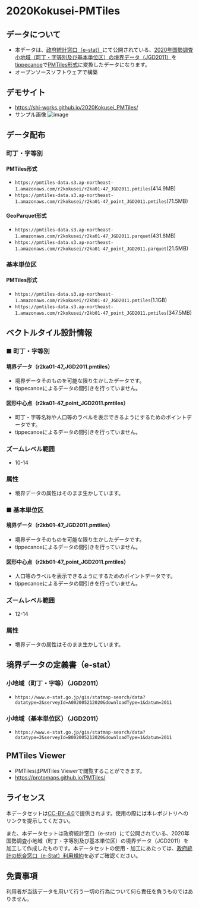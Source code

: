 # 2020Kokusei-PMTiles

## データについて
- 本データは、[政府統計窓口（e-stat）](https://www.e-stat.go.jp/)にて公開されている、[2020年国勢調査小地域（町丁・字等別及び基本単位区）の境界データ（JGD2011）](https://www.e-stat.go.jp/gis/statmap-search?page=1&type=2&aggregateUnitForBoundary=A&toukeiCode=00200521)を[tippecanoe](https://github.com/felt/tippecanoe)で[PMTiles形式](https://github.com/protomaps/PMTiles)に変換したデータになります。
- オープンソースソフトウェアで構築

## デモサイト
- https://shi-works.github.io/2020Kokusei_PMTiles/
- サンプル画像
![image](https://user-images.githubusercontent.com/71203808/227753143-b5050ccb-3e4d-4b29-8778-5fe4ba2fc3d0.png)

## データ配布
### 町丁・字等別
#### PMTiles形式 
- `https://pmtiles-data.s3.ap-northeast-1.amazonaws.com/r2kokusei/r2ka01-47_JGD2011.pmtiles`(414.9MB)
- `https://pmtiles-data.s3.ap-northeast-1.amazonaws.com/r2kokusei/r2ka01-47_point_JGD2011.pmtiles`(71.5MB)
#### GeoParquet形式
- `https://pmtiles-data.s3.ap-northeast-1.amazonaws.com/r2kokusei/r2ka01-47_JGD2011.parquet`(431.8MB)
- `https://pmtiles-data.s3.ap-northeast-1.amazonaws.com/r2kokusei/r2ka01-47_point_JGD2011.parquet`(21.5MB)

### 基本単位区
#### PMTiles形式
- `https://pmtiles-data.s3.ap-northeast-1.amazonaws.com/r2kokusei/r2kb01-47_JGD2011.pmtiles`(1.1GB)
- `https://pmtiles-data.s3.ap-northeast-1.amazonaws.com/r2kokusei/r2kb01-47_point_JGD2011.pmtiles`(347.5MB)

## ベクトルタイル設計情報
### ■ 町丁・字等別
#### 境界データ（r2ka01-47_JGD2011.pmtiles）
- 境界データそのものを可能な限り生かしたデータです。
- tippecanoeによるデータの間引きを行っていません。

#### 図形中⼼点（r2ka01-47_point_JGD2011.pmtiles）
- 町丁・字等名称や人口等のラベルを表示できるようにするためのポイントデータです。
- tippecanoeによるデータの間引きを行っていません。

### ズームレベル範囲
- 10-14

### 属性
- 境界データの属性はそのまま生かしています。

### ■ 基本単位区
#### 境界データ（r2kb01-47_JGD2011.pmtiles）
- 境界データそのものを可能な限り生かしたデータです。
- tippecanoeによるデータの間引きを行っていません。

#### 図形中⼼点（r2kb01-47_point_JGD2011.pmtiles）
- 人口等のラベルを表示できるようにするためのポイントデータです。
- tippecanoeによるデータの間引きを行っていません。

### ズームレベル範囲
- 12-14

### 属性
- 境界データの属性はそのまま生かしています。

## 境界データの定義書（e-stat）
### 小地域（町丁・字等）（JGD2011）
- `https://www.e-stat.go.jp/gis/statmap-search/data?datatype=2&serveyId=A002005212020&downloadType=1&datum=2011`
### 小地域（基本単位区）（JGD2011）
- `https://www.e-stat.go.jp/gis/statmap-search/data?datatype=2&serveyId=B002005212020&downloadType=1&datum=2011`

## PMTiles Viewer
- PMTilesはPMTiles Viewerで閲覧することができます。
- https://protomaps.github.io/PMTiles/

## ライセンス
本データセットは[CC-BY-4.0](https://github.com/shi-works/2020Kokusei_PMTiles/blob/main/LICENSE)で提供されます。使用の際には本レポジトリへのリンクを提示してください。

また、本データセットは政府統計窓口（e-stat）にて公開されている、2020年国勢調査小地域（町丁・字等別及び基本単位区）の境界データ（JGD2011）を加工して作成したものです。本データセットの使用・加工にあたっては、[政府統計の総合窓口（e-Stat）利用規約](https://www.e-stat.go.jp/terms-of-use)を必ずご確認ください。

## 免責事項
利用者が当該データを用いて行う一切の行為について何ら責任を負うものではありません。
